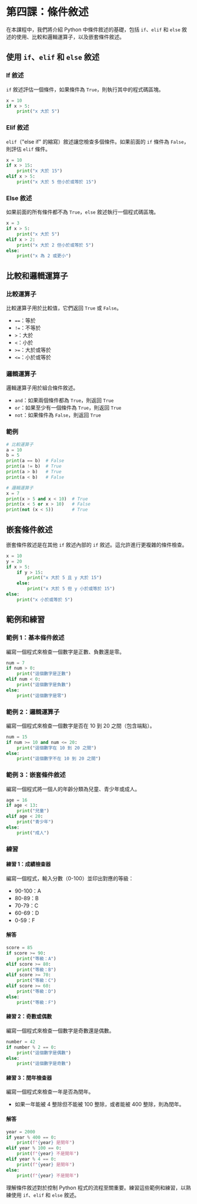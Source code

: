 # 第四課：條件敘述

在本課程中，我們將介紹 Python 中條件敘述的基礎，包括 `if`、`elif` 和 `else` 敘述的使用、比較和邏輯運算子，以及嵌套條件敘述。

## 使用 `if`、`elif` 和 `else` 敘述

### If 敘述
`if` 敘述評估一個條件，如果條件為 `True`，則執行其中的程式碼區塊。
```python
x = 10
if x > 5:
    print("x 大於 5")
```

### Elif 敘述
`elif`（"else if" 的縮寫）敘述讓您檢查多個條件。如果前面的 `if` 條件為 `False`，則評估 `elif` 條件。
```python
x = 10
if x > 15:
    print("x 大於 15")
elif x > 5:
    print("x 大於 5 但小於或等於 15")
```

### Else 敘述
如果前面的所有條件都不為 `True`，`else` 敘述執行一個程式碼區塊。
```python
x = 3
if x > 5:
    print("x 大於 5")
elif x > 2:
    print("x 大於 2 但小於或等於 5")
else:
    print("x 為 2 或更小")
```

## 比較和邏輯運算子

### 比較運算子
比較運算子用於比較值，它們返回 `True` 或 `False`。
- `==`：等於
- `!=`：不等於
- `>`：大於
- `<`：小於
- `>=`：大於或等於
- `<=`：小於或等於

### 邏輯運算子
邏輯運算子用於組合條件敘述。
- `and`：如果兩個條件都為 `True`，則返回 `True`
- `or`：如果至少有一個條件為 `True`，則返回 `True`
- `not`：如果條件為 `False`，則返回 `True`

### 範例
```python
# 比較運算子
a = 10
b = 5
print(a == b)  # False
print(a != b)  # True
print(a > b)   # True
print(a < b)   # False

# 邏輯運算子
x = 7
print(x > 5 and x < 10)  # True
print(x < 5 or x > 10)   # False
print(not (x < 5))       # True
```

## 嵌套條件敘述

嵌套條件敘述是在其他 `if` 敘述內部的 `if` 敘述。這允許進行更複雜的條件檢查。
```python
x = 10
y = 20
if x > 5:
    if y > 15:
        print("x 大於 5 且 y 大於 15")
    else:
        print("x 大於 5 但 y 小於或等於 15")
else:
    print("x 小於或等於 5")
```

## 範例和練習

### 範例 1：基本條件敘述
編寫一個程式來檢查一個數字是正數、負數還是零。
```python
num = 7
if num > 0:
    print("這個數字是正數")
elif num < 0:
    print("這個數字是負數")
else:
    print("這個數字是零")
```

### 範例 2：邏輯運算子
編寫一個程式來檢查一個數字是否在 10 到 20 之間（包含端點）。
```python
num = 15
if num >= 10 and num <= 20:
    print("這個數字在 10 到 20 之間")
else:
    print("這個數字不在 10 到 20 之間")
```

### 範例 3：嵌套條件敘述
編寫一個程式將一個人的年齡分類為兒童、青少年或成人。
```python
age = 16
if age < 13:
    print("兒童")
elif age < 20:
    print("青少年")
else:
    print("成人")
```

### 練習

#### 練習 1：成績檢查器
編寫一個程式，輸入分數（0-100）並印出對應的等級：
- 90-100：A
- 80-89：B
- 70-79：C
- 60-69：D
- 0-59：F

#### 解答
```python
score = 85
if score >= 90:
    print("等級：A")
elif score >= 80:
    print("等級：B")
elif score >= 70:
    print("等級：C")
elif score >= 60:
    print("等級：D")
else:
    print("等級：F")
```

#### 練習 2：奇數或偶數
編寫一個程式來檢查一個數字是奇數還是偶數。
```python
number = 42
if number % 2 == 0:
    print("這個數字是偶數")
else:
    print("這個數字是奇數")
```

#### 練習 3：閏年檢查器
編寫一個程式來檢查一年是否為閏年。
- 如果一年能被 4 整除但不能被 100 整除，或者能被 400 整除，則為閏年。

#### 解答
```python
year = 2000
if year % 400 == 0:
    print(f"{year} 是閏年")
elif year % 100 == 0:
    print(f"{year} 不是閏年")
elif year % 4 == 0:
    print(f"{year} 是閏年")
else:
    print(f"{year} 不是閏年")
```

理解條件敘述對於控制 Python 程式的流程至關重要。練習這些範例和練習，以熟練使用 `if`、`elif` 和 `else` 敘述。